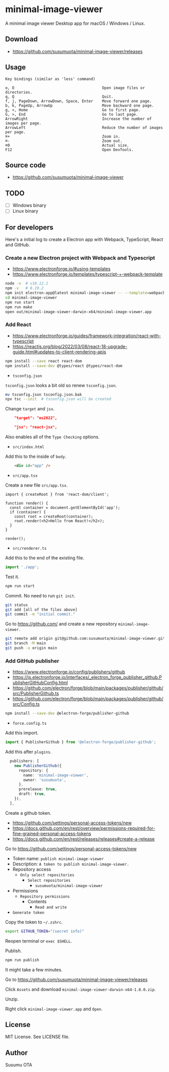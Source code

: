 # minimal-image-viewer

A minimal image viewer Desktop app for macOS / Windows / Linux.

## Download

- https://github.com/susumuota/minimal-image-viewer/releases

## Usage

```
Key bindings (similar as 'less' command)

o, O                                       Open image files or directories.
q, Q                                       Quit.
f, j, PageDown, ArrowDown, Space, Enter    Move forward one page.
b, k, PageUp, ArrowUp                      Move backward one page.
g, <, Home                                 Go to first page.
G, >, End                                  Go to last page.
ArrowRight                                 Increase the number of images per page.
ArrowLeft                                  Reduce the number of images per page.
⌘+                                         Zoom in.
⌘-                                         Zoom out.
⌘0                                         Actual size.
F12                                        Open DevTools.
```

## Source code

- https://github.com/susumuota/minimal-image-viewer

## TODO

- [ ] Windows binary
- [ ] Linux binary

## For developers

Here's a initial log to create a Electron app with Webpack, TypeScript, React and GitHub.

### Create a new Electron project with Webpack and Typescript

- https://www.electronforge.io/#using-templates
- https://www.electronforge.io/templates/typescript-+-webpack-template

```sh
node -v  # v18.12.1
npm -v   # 8.19.2
npm init electron-app@latest minimal-image-viewer -- --template=webpack-typescript
cd minimal-image-viewer
npm run start
npm run make
open out/minimal-image-viewer-darwin-x64/minimal-image-viewer.app
```

### Add React

- https://www.electronforge.io/guides/framework-integration/react-with-typescript
- https://reactjs.org/blog/2022/03/08/react-18-upgrade-guide.html#updates-to-client-rendering-apis

```sh
npm install --save react react-dom
npm install --save-dev @types/react @types/react-dom
```

- `tsconfig.json`

`tsconfig.json` looks a bit old so renew `tsconfig.json`.

```sh
mv tsconfig.json tsconfig.json.bak
npx tsc --init  # tsconfig.json will be created
```

Change `target` and `jsx`.

```json
    "target": "es2022",
```

```json
    "jsx": "react-jsx",
```

Also enables all of the `Type Checking` options.

- `src/index.html`

Add this to the inside of `body`.

```html
    <div id="app" />
```

- `src/app.tsx`

Create a new file `src/app.tsx`.

```tsx
import { createRoot } from 'react-dom/client';

function render() {
  const container = document.getElementById('app');
  if (container) {
    const root = createRoot(container);
    root.render(<h2>Hello from React!</h2>);
  }
}

render();
```

- `src/renderer.ts`

Add this to the end of the existing file.

```ts
import './app';
```

Test it.

```sh
npm run start
```

Commit. No need to run `git init`.

```sh
git status
git add [all of the files above]
git commit -m "initial commit."
```

Go to https://github.com/ and create a new repository `minimal-image-viewer`.

```sh
git remote add origin git@github.com:susumuota/minimal-image-viewer.git
git branch -M main
git push -u origin main
```

### Add GitHub publisher

- https://www.electronforge.io/config/publishers/github
- https://js.electronforge.io/interfaces/_electron_forge_publisher_github.PublisherGitHubConfig.html
- https://github.com/electron/forge/blob/main/packages/publisher/github/src/PublisherGithub.ts
- https://github.com/electron/forge/blob/main/packages/publisher/github/src/Config.ts

```sh
npm install --save-dev @electron-forge/publisher-github
```

- `force.config.ts`

Add this import.

```ts
import { PublisherGithub } from '@electron-forge/publisher-github';
```

Add this after `plugins`.

```ts
  publishers: [
    new PublisherGithub({
      repository: {
        name: 'minimal-image-viewer',
        owner: 'susumuota',
      },
      prerelease: true,
      draft: true,
    }),
  ],
```

Create a github token.

- https://github.com/settings/personal-access-tokens/new
- https://docs.github.com/en/rest/overview/permissions-required-for-fine-grained-personal-access-tokens
- https://docs.github.com/en/rest/releases/releases#create-a-release

Go to https://github.com/settings/personal-access-tokens/new

- Token name: `publish minimal-image-viewer`
- Description: `A token to publish minimal-image-viewer.`
- Repository access
  - `Only select repositories`
    - `Select repositories`
      - `susumuota/minimal-image-viewer`
- Permissions
  - `Repository permissions`
    - Contents
      - `Read and write`
- `Generate token`

Copy the token to `~/.zshrc`.

```sh
export GITHUB_TOKEN="(secret info)"
```

Reopen terminal or `exec $SHELL`.

Publish.

```sh
npm run publish
```

It might take a few minutes.

Go to https://github.com/susumuota/minimal-image-viewer/releases

Click `Assets` and download `minimal-image-viewer-darwin-x64-1.0.0.zip`.

Unzip.

Right click `minimal-image-viewer.app` and `Open`.


## License

MIT License. See LICENSE file.

## Author

Susumu OTA
